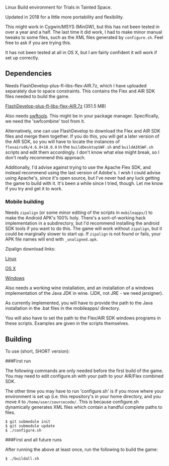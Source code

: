 Linux Build environment for Trials in Tainted Space.

Updated in 2018 for a little more portability and flexibility.

This might work in Cygwin/MSYS (MinGW), but this has not been tested in over
a year and a half. The last time it did work, I had to make minor manual tweaks
to some files, such as the XML files generated by `configure.sh`. Feel free to
ask if you are trying this.

It has not been tested at all in OS X, but I am fairly confident it will
work if set up correctly.

## Dependencies
Needs FlashDevelop-plus-fl-libs-flex-AIR.7z, which I have uploaded separately
due to space constraints. This contains the Flex and AIR SDK files needed to
build the game.

[FlashDevelop-plus-fl-libs-flex-AIR.7z](https://mega.nz/#!bgY20bRD!6lEiUof-GS-Jkkhv3DGbSuHoc2OhvZjVqknpe7K2N0w) (351.5 MB)

Also needs [swftools](http://www.swftools.org/about.html). This might be in
your package manager. Specifically, we need the 'swfcombine' tool from it.

Alternatively, one can use FlashDevelop to download the Flex and AIR SDK files
and merge them together. If you do this, you will get a later version of the
AIR SDK, so you will have to locate the instances of `flexairsdk/4.6.0+18.0.0`
in the `buildDesktopSWF.sh` and `buildAIRSWF.sh` scripts and edit them
accordingly. I don't know what else might break, so I don't really recommend
this approach.

Additionally, I'd advise against trying to use the Apache Flex SDK, and instead
recommend using the last version of Adobe's. I wish I could advise using
Apache's, since it's open source, but I've never had any luck getting the game
to build with it. It's been a while since I tried, though. Let me know if you
try and get it to work.

### Mobile building

Needs `zipalign` (or some minor editing of the scripts in `mobileapps/`) to
make the Android APK's 100% holy. There's a sort-of-working hack implementation
in a subdirectory, but I'd recommend installing the android SDK tools if you
want to do this. The game will work without `zipalign`, but it could be
marginally slower to start up. If `zipalign` is not found or fails, your APK
file names will end with `_unaligned.apk`.

Zipalign download links:

  [Linux](https://dl.google.com/android/repository/platform-tools-latest-linux.zip)

  [OS X](https://dl.google.com/android/repository/platform-tools-latest-darwin.zip)

  [Windows](https://dl.google.com/android/repository/platform-tools-latest-windows.zip)

Also needs a working wine installation, and an installation of a windows
implementation of the Java JDK in wine. (JDK, not JRE - we need jarsigner).

As currently implemented, you will have to provide the path to the Java
installation in the .bat files in the mobileapps/ directory.

You will also have to set the path to the Flex/AIR SDK windows programs in
these scripts. Examples are given in the scripts themselves.

## Building
To use (short, SHORT version):

###First run

The following commands are only needed before the first build of the game.
You may need to edit configure.sh with your path to your AIR/Flex combined SDK.

The other time you may have to run 'configure.sh' is if you move where your
environment is set up (i.e. this repository's in your home directory, and you
move it to `/home/user/sourcecode/`. This is because configure.sh dynamically
generates XML files which contain a handful complete paths to files.

    $ git submodule init
    $ git submodule update
    $ ./configure.sh

###First and all future runs

After running the above at least once, run the following to build the game:

    $ ./buildall.sh

